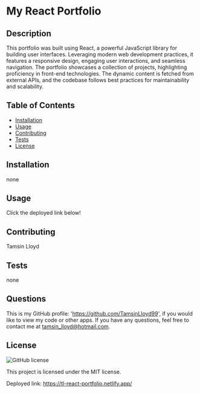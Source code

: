 # My React Portfolio

## Description
This portfolio was built using React, a powerful JavaScript library for building user interfaces. Leveraging modern web development practices, it features a responsive design, engaging user interactions, and seamless navigation. The portfolio showcases a collection of projects, highlighting proficiency in front-end technologies. The dynamic content is fetched from external APIs, and the codebase follows best practices for maintainability and scalability.

## Table of Contents
- [Installation](#installation)
- [Usage](#usage)
- [Contributing](#contributing)
- [Tests](#tests)
- [License](#license)

## Installation
none

## Usage
Click the deployed link below!

## Contributing
Tamsin Lloyd

## Tests
none

## Questions
This is my GitHub profile: 'https://github.com/TamsinLloyd99', if you would like to view my code or other apps. If you have any questions, feel free to contact me at tamsin_lloyd@hotmail.com.

## License

![GitHub license](https://img.shields.io/badge/license-MIT-blue.svg)

This project is licensed under the MIT license.

Deployed link: https://tl-react-portfolio.netlify.app/
